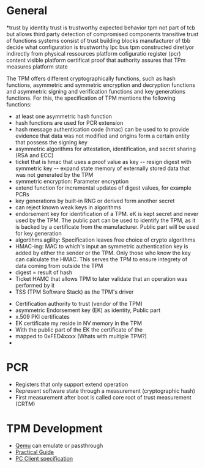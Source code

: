 # General

*trust by identity 
trust is trustworthy expected behavior
tpm not part of tcb but allows third party detection of compromised components
transitive trust of functions
systems consist of trust building blocks
manufacturer of tbb decide what configuration is trustworthy
lpc bus
tpm constructed diretlyor indirectly from physical ressources
platform cofiguratio register (pcr) content visible
platform certificat proof that authority assures that TPm measures platform state


The TPM offers different cryptographically functions, such as hash functions,
asymmetric and symmetric encryption and decryption functions and asymmetric
signing and verification functions and key generations functions. For this, the
specification of TPM mentions the following functions:
- at least one asymmetric
hash function
- hash functions are used for PCR extension
- hash message authentication code (hmac) can be used to to provide evidence that data was not
modified and origins form a certain entity that possess the signing key
- asymmetric algorithms for attestation, identification, and secret sharing (RSA
and ECC)
- ticket that is hmac that uses a proof value as key
-- resign digest
with symmetric key
-- expand state memory of externally stored data that was not
generated by the TPM
- symmetric encryption: Parameter encryption
- extend function for incremental updates of digest values, for example PCRs
- key generations by built-in RNG or derived form another secret
- can reject known weak keys in algorithms
- endorsement key for identification of a TPM. eK is
kept secret and never used by the TPM. The public part can be used to identify
the TPM, as it is backed by a certificate from the manufacturer. Public part
will be used for key generation
- algortihms agility: Specification leaves free choice of crypto algorithms
- HMAC-ing: MAC to which's input an symmetric authentication key is added by either the
sender or the TPM. Only those who know the key can calculate the HMAC. This serves the TPM
to ensure integrety of data coming from outside the TPM
- digest = result of hash
- Ticket HAMC that allows TPM to later validate that an operation was performed by it
- TSS (TPM Software Stack) as the TPM's driver
* Certification authority to trust (vendor of the TPM)
* asymmetric Endorsement key (EK) as identity, Public part   
* x.509 PKI certificates
* EK certificate my reside in NV memory in the TPM
* With the public part of the EK the certificate of the 
* mapped to 0xFED4xxxx (Whats with multiple TPM?)
* 


# PCR
* Registers that only support extend operation
* Represent software state through a measurement (cryptographic hash)
* First measurement after boot is called core root of trust measurement (CRTM)

# TPM Development
* [Qemu](https://qemu-project.gitlab.io/qemu/specs/tpm.html) can emulate or passthrough
* [Practical Guide](https://library.oapen.org/bitstream/handle/20.500.12657/28157/1/1001837.pdf)
* [PC Client specification](https://trustedcomputinggroup.org/wp-content/uploads/Errata-Version-1.2-Revision-5-for-PC-Client-Platform-TPM-Profile-for-TPM-2.0-Version-1.05-Revision-14_pub.pdf)
